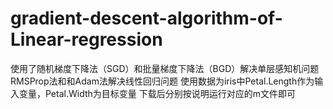 # gradient-descent-algorithm-of-Linear-regression
使用了随机梯度下降法（SGD）和批量梯度下降法（BGD）解决单层感知机问题RMSProp法和和Adam法解决线性回归问题
使用数据为iris中Petal.Length作为输入变量，Petal.Width为目标变量
下载后分别按说明运行对应的m文件即可
